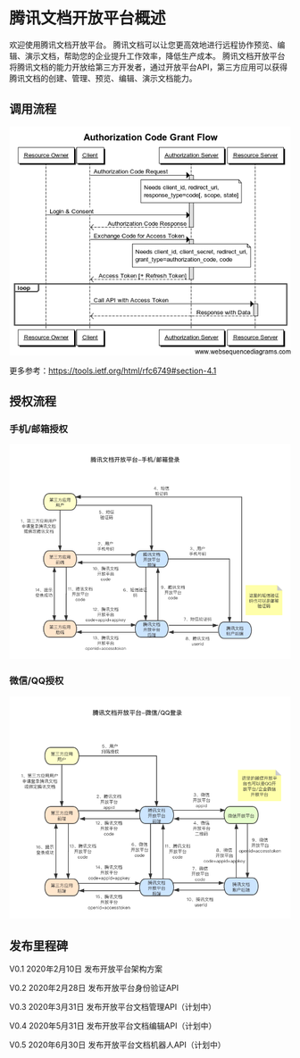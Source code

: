 # 腾讯文档开放平台概述
欢迎使用腾讯文档开放平台。
腾讯文档可以让您更高效地进行远程协作预览、编辑、演示文档，帮助您的企业提升工作效率，降低生产成本。 
腾讯文档开放平台将腾讯文档的能力开放给第三方开发者，通过开放平台API，第三方应用可以获得腾讯文档的创建、管理、预览、编辑、演示文档能力。

## 调用流程

![调用流程](/flow.0.png)

更多参考：https://tools.ietf.org/html/rfc6749#section-4.1

## 授权流程

### 手机/邮箱授权
![手机/邮箱授权流程](/flow.1.png)

### 微信/QQ授权
![微信/QQ授权流程](/flow.2.png)

## 发布里程碑
V0.1 2020年2月10日
发布开放平台架构方案

V0.2 2020年2月28日
发布开放平台身份验证API

V0.3 2020年3月31日
发布开放平台文档管理API（计划中）

V0.4 2020年5月31日
发布开放平台文档编辑API（计划中）

V0.5 2020年6月30日
发布开放平台文档机器人API（计划中）
